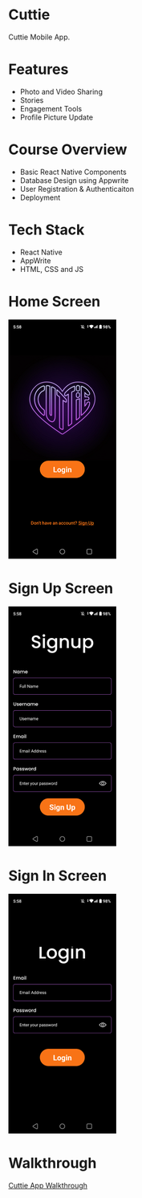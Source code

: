 # Cuttie
Cuttie Mobile App.

# Features
* Photo and Video Sharing
* Stories
* Engagement Tools
* Profile Picture Update

# Course Overview
* Basic React Native Components
* Database Design using Appwrite
* User Registration & Authenticaiton
* Deployment

# Tech Stack
* React Native
* AppWrite
* HTML, CSS and JS

# Home Screen
<img src="assets/images/screenshots/home.png">  

# Sign Up Screen
<img src="assets/images/screenshots/signup.png">  

# Sign In Screen
<img src="assets/images/screenshots/login.png">  

# Walkthrough
 
[Cuttie App Walkthrough](https://youtu.be/W0CdEHEIZdo)

